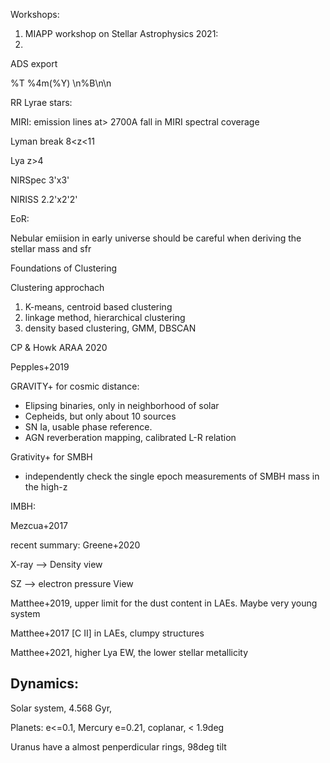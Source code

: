 Workshops:

1. MIAPP workshop on Stellar Astrophysics 2021:
2. 



ADS export

%T %4m(%Y) \n%B\n\n





RR Lyrae stars: 



MIRI: emission lines at> 2700A fall in MIRI spectral coverage

Lyman break 8<z<11

Lya z>4

NIRSpec 3'x3'

NIRISS 2.2'x2'2'



EoR:

Nebular emiision in early universe should be careful when deriving the stellar mass and sfr





Foundations of Clustering

Clustering approchach

1. K-means, centroid based clustering
2. linkage method, hierarchical clustering
3. density based clustering, GMM, DBSCAN





CP & Howk ARAA 2020

Pepples+2019





GRAVITY+ for cosmic distance:

- Elipsing binaries, only in neighborhood of solar
- Cepheids, but only about 10 sources
- SN Ia, usable phase reference.
- AGN reverberation mapping, calibrated L-R relation

Grativity+ for SMBH

- independently check the single epoch measurements of SMBH mass in the high-z



IMBH: 

Mezcua+2017

recent summary: Greene+2020



X-ray --> Density view

SZ --> electron pressure View



Matthee+2019, upper limit for the dust content in LAEs. Maybe very young system

Matthee+2017 [C II] in LAEs, clumpy structures

Matthee+2021, higher Lya EW, the lower stellar metallicity



## Dynamics:

Solar system, 4.568 Gyr, 

Planets: e<=0.1, Mercury e=0.21, coplanar, < 1.9deg

Uranus have a almost penperdicular rings, 98deg tilt